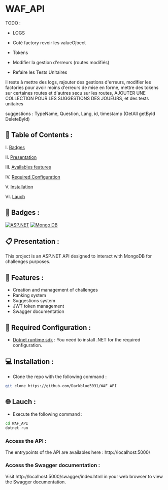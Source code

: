 # WAF_API

TODO :

- LOGS

- Coté factory revoir les valueOjbect

- Tokens

- Modifier la gestion d'erreurs (routes modifiés)

- Refaire les Tests Unitaires

il reste à mettre des logs, rajouter des gestions d'erreurs, modifier les factories pour avoir moins d'erreurs de mise en forme, mettre des tokens sur certaines routes et d'autres secu sur les routes, AJOUTER UNE COLLECTION POUR LES SUGGESTIONS DES JOUEURS, et des tests unitaires

suggestions : TypeName, Question, Lang, id, timestamp (GetAll getById DeleteById)
## 📌 Table of Contents :
   
I. [Badges](#🎯-badges)

II. [Presentation](#📋-presentation)

III. [Availables features](#🌟-features)

IV. [Required Configuration](#🔧-required-configuration) 

V. [Installation](#💻-installation) 

VI. [Lauch](#🌐-lauch)


## 🎯 Badges :

[![ASP.NET](https://img.shields.io/badge/Language-ASP.NET-blue)](https://dotnet.microsoft.com/fr-fr/apps/aspnet)
[![Mongo DB](https://img.shields.io/badge/Database-MongoDB-green)](https://www.mongodb.com/fr-fr)


## 📋 Presentation :

This project is an ASP.NET API designed to interact with MongoDB for challenges purposes.

## 🌟 Features :

- Creation and management of challenges
- Ranking system  
- Suggestions system 
- JWT token management  
- Swagger documentation 

## 🔧 Required Configuration :

- [Dotnet runtime sdk](https://dotnet.microsoft.com/fr-fr/download/dotnet/8.0) : You need to install .NET for the required configuration.


## 💻 Installation :

- Clone the repo with the following command :
```bash
git clone https://github.com/Darkblue5031/WAF_API
```

## 🌐 Lauch :

- Execute the following command :
```bash
cd WAF_API
dotnet run
```

### Access the API :

The entrypoints of the API are availables here : http://localhost:5000/

### Access the Swagger documentation :

Visit http://localhost:5000/swagger/index.html in your web browser to view the Swagger documentation.
